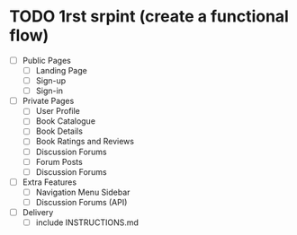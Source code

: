 # TODO 1rst srpint (create a functional flow)

- [ ] Public Pages
    - [ ] Landing Page
    - [ ] Sign-up
    - [ ] Sign-in

- [ ] Private Pages
    - [ ] User Profile
    - [ ] Book Catalogue
    - [ ] Book Details
    - [ ] Book Ratings and Reviews
    - [ ] Discussion Forums
    - [ ] Forum Posts
    - [ ] Discussion Forums

- [ ] Extra Features
    - [ ] Navigation Menu Sidebar
    - [ ] Discussion Forums (API)

- [ ] Delivery 
    - [ ] include INSTRUCTIONS.md